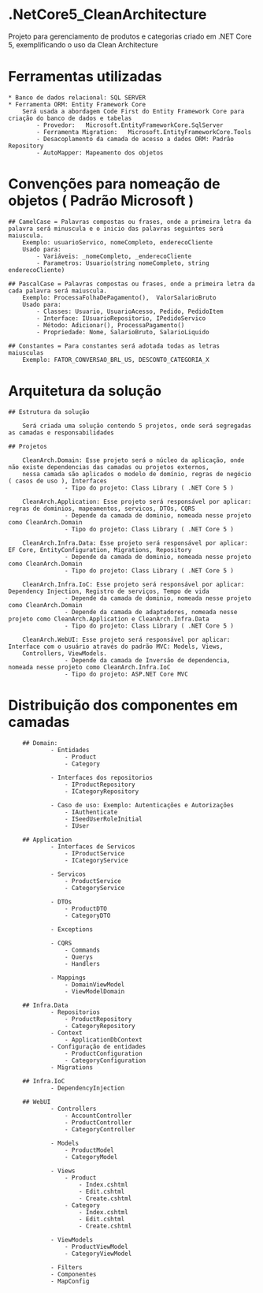 # .NetCore5_CleanArchitecture
Projeto para gerenciamento de produtos e categorias criado em .NET Core 5, exemplificando o uso da Clean Architecture

# Ferramentas utilizadas
    * Banco de dados relacional: SQL SERVER  
    * Ferramenta ORM: Entity Framework Core
        Será usada a abordagem Code First do Entity Framework Core para criação do banco de dados e tabelas
            - Provedor:   Microsoft.EntityFrameworkCore.SqlServer
            - Ferramenta Migration:   Microsoft.EntityFrameworkCore.Tools
            - Desacoplamento da camada de acesso a dados ORM: Padrão Repository
            - AutoMapper: Mapeamento dos objetos

# Convenções para nomeação de objetos ( Padrão Microsoft )
    ## CamelCase = Palavras compostas ou frases, onde a primeira letra da palavra será minuscula e o inicio das palavras seguintes será maiuscula. 
        Exemplo: usuarioServico, nomeCompleto, enderecoCliente
        Usado para:
            - Variáveis: _nomeCompleto, _enderecoCliente
            - Parametros: Usuario(string nomeCompleto, string enderecoCliente)

    ## PascalCase = Palavras compostas ou frases, onde a primeira letra da cada palavra será maiuscula. 
        Exemplo: ProcessaFolhaDePagamento(),  ValorSalarioBruto
        Usado para:
            - Classes: Usuario, UsuarioAcesso, Pedido, PedidoItem
            - Interface: IUsuarioRepositorio, IPedidoServico
            - Método: Adicionar(), ProcessaPagamento()
            - Propriedade: Nome, SalarioBruto, SalarioLiquido

    ## Constantes = Para constantes será adotada todas as letras maiusculas
        Exemplo: FATOR_CONVERSAO_BRL_US, DESCONTO_CATEGORIA_X

# Arquitetura da solução
    ## Estrutura da solução

        Será criada uma solução contendo 5 projetos, onde será segregadas as camadas e responsabilidades
    
    ## Projetos 

        CleanArch.Domain: Esse projeto será o núcleo da aplicação, onde não existe dependencias das camadas ou projetos externos, 
        nessa camada são aplicados o modelo de domínio, regras de negócio ( casos de uso ), Interfaces
                    - Tipo do projeto: Class Library ( .NET Core 5 )

        CleanArch.Application: Esse projeto será responsável por aplicar: regras de dominios, mapeamentos, servicos, DTOs, CQRS
                    - Depende da camada de dominio, nomeada nesse projeto como CleanArch.Domain
                    - Tipo do projeto: Class Library ( .NET Core 5 )
         
        CleanArch.Infra.Data: Esse projeto será responsável por aplicar: EF Core, EntityConfiguration, Migrations, Repository
                    - Depende da camada de dominio, nomeada nesse projeto como CleanArch.Domain
                    - Tipo do projeto: Class Library ( .NET Core 5 )
        
        CleanArch.Infra.IoC: Esse projeto será responsável por aplicar: Dependency Injection, Registro de serviços, Tempo de vida
                    - Depende da camada de dominio, nomeada nesse projeto como CleanArch.Domain
                    - Depende da camada de adaptadores, nomeada nesse projeto como CleanArch.Application e CleanArch.Infra.Data
                    - Tipo do projeto: Class Library ( .NET Core 5 )

        CleanArch.WebUI: Esse projeto será responsável por aplicar: Interface com o usuário através do padrão MVC: Models, Views, 
        Controllers, ViewModels.
                    - Depende da camada de Inversão de dependencia, nomeada nesse projeto como CleanArch.Infra.IoC
                    - Tipo do projeto: ASP.NET Core MVC

# Distribuição dos componentes em camadas

        ## Domain:
                - Entidades
                    - Product
                    - Category

                - Interfaces dos repositorios 
                    - IProductRepository
                    - ICategoryRepository

                - Caso de uso: Exemplo: Autenticações e Autorizações 
                    - IAuthenticate
                    - ISeedUserRoleInitial
                    - IUser

        ## Application
                - Interfaces de Servicos
                    - IProductService
                    - ICategoryService
                    
                - Servicos
                    - ProductService
                    - CategoryService

                - DTOs
                    - ProductDTO
                    - CategoryDTO

                - Exceptions
                    
                - CQRS
                    - Commands
                    - Querys
                    - Handlers

                - Mappings
                    - DomainViewModel
                    - ViewModelDomain

        ## Infra.Data
                - Repositorios
                    - ProductRepository
                    - CategoryRepository
                - Context
                    - ApplicationDbContext
                - Configuração de entidades
                    - ProductConfiguration
                    - CategoryConfiguration
                - Migrations
        
        ## Infra.IoC    
                - DependencyInjection
            
        ## WebUI
                - Controllers
                    - AccountController
                    - ProductController
                    - CategoryController
                    
                - Models
                    - ProductModel
                    - CategoryModel

                - Views
                    - Product
                        - Index.cshtml
                        - Edit.cshtml 
                        - Create.cshtml
                    - Category
                        - Index.cshtml
                        - Edit.cshtml 
                        - Create.cshtml

                - ViewModels
                    - ProductViewModel
                    - CategoryViewModel

                - Filters
                - Componentes
                - MapConfig


        

